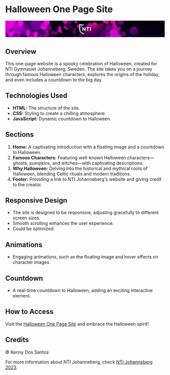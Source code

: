 # Halloween One Page Site
![alt text](img/NTIBanner.png)


## Overview
This one-page website is a spooky celebration of Halloween, created for NTI Gymnasiet Johanneberg, Sweden. The site takes you on a journey through famous Halloween characters, explores the origins of the holiday, and even includes a countdown to the big day.

## Technologies Used
- **HTML:** The structure of the site.
- **CSS:** Styling to create a chilling atmosphere.
- **JavaScript:** Dynamic countdown to Halloween.

## Sections
1. **Home:** A captivating introduction with a floating image and a countdown to Halloween.
2. **Famous Characters:** Featuring well-known Halloween characters—ghosts, pumpkins, and witches—with captivating descriptions.
3. **Why Halloween:** Delving into the historical and mythical roots of Halloween, blending Celtic rituals and modern traditions.
4. **Footer:** Providing a link to NTI Johanneberg's website and giving credit to the creator.

## Responsive Design
- The site is designed to be responsive, adjusting gracefully to different screen sizes.
- Smooth scrolling enhances the user experience.
- Could be optimized.

## Animations
- Engaging animations, such as the floating image and hover effects on character images.

## Countdown
- A real-time countdown to Halloween, adding an exciting interactive element.

## How to Access
Visit the [Halloween One Page Site](https://kennydossantos.github.io/Halloween/) and embrace the Halloween spirit!

## Credits
© Kenny Dos Santos

For more information about NTI Johanneberg, check [NTI Johanneberg 2023](https://ntigymnasiet.se/johanneberg/).
